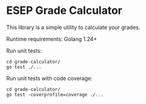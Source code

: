 # ESEP Grade Calculator

This library is a simple utility to calculate your grades.

Runtime requirements:
Golang 1.24+

Run unit tests:
```
cd grade-calculator/
go test ./...
```

Run unit tests with code coverage:
```
cd grade-calculator/
go test -coverprofile=coverage ./...
```